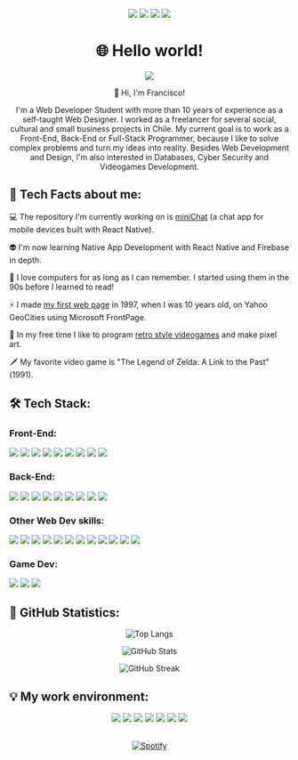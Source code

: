 <!-- Personal facts -->

<p align="center">
  <img src="https://img.shields.io/badge/Age-34-blue?style=for-the-badge">
  <img src="https://img.shields.io/badge/Focus-Web%20Development-blue?style=for-the-badge">
  <img src="https://img.shields.io/badge/From-Chile-blue?style=for-the-badge">
  <img src="https://img.shields.io/badge/Lives-Germany-blue?style=for-the-badge">
</p>

<!-- Introduction -->

<h1 align="center">🌐 Hello world!</h1>

<p align="center">
  <img src="https://user-images.githubusercontent.com/77192223/115478478-8b18c980-a246-11eb-8c84-8c038f5e7eb8.png">
</p>

<p align="center">
  👋 Hi, I'm Francisco!
</p>

<p align="center">
  I'm a Web Developer Student with more than 10 years of experience as a self-taught Web Designer. I worked as a freelancer for several social, cultural and small business projects in Chile. My current goal is to work as a Front-End, Back-End or Full-Stack Programmer, because I like to solve complex problems and turn my ideas into reality. Besides Web Development and Design, I'm also interested in Databases, Cyber Security and Videogames Development.
</p>

<!-- Tech Facts about me -->

<h2>💬 Tech Facts about me:</h2>

💻 The repository I'm currently working on is [miniChat](https://github.com/gregoriodelasheras/minichat) (a chat app for mobile devices built with React Native).

👽 I'm now learning Native App Development with React Native and Firebase in depth.

💾 I love computers for as long as I can remember. I started using them in the 90s before I learned to read!

⚡ I made [my first web page](https://pancho.neocities.org/) in 1997, when I was 10 years old, on Yahoo GeoCities using Microsoft FrontPage.

👾 In my free time I like to program [retro style videogames](https://panchochancho.itch.io/) and make pixel art.

🗡 My favorite video game is "The Legend of Zelda: A Link to the Past" (1991).

<!-- Tech Stack -->

<h2>🛠️ Tech Stack:</h2>

<h3>Front-End:</h3>

<p>
  <img src="https://img.shields.io/badge/HTML-1F1F1F?style=for-the-badge&logo=HTML5">
  <img src="https://img.shields.io/badge/CSS-1F1F1F?style=for-the-badge&logo=CSS3&logoColor=2965F1">
  <img src="https://img.shields.io/badge/Sass-1F1F1F?style=for-the-badge&logo=Sass">
  <img src="https://img.shields.io/badge/JavaScript-1F1F1F?style=for-the-badge&logo=JavaScript">
  <img src="https://img.shields.io/badge/jQuery-1F1F1F?style=for-the-badge&logo=jQuery&logoColor=37A2EA">
  <img src="https://img.shields.io/badge/Bootstrap-1F1F1F?style=for-the-badge&logo=Bootstrap&logoColor=8E6AC8">
  <img src="https://img.shields.io/badge/Material-1F1F1F?style=for-the-badge&logo=Material-Design&logoColor=FFFFFF">
  <img src="https://img.shields.io/badge/React-1F1F1F?style=for-the-badge&logo=React">
  <img src="https://img.shields.io/badge/Angular-1F1F1F?style=for-the-badge&logo=Angular&logoColor=DD0031">
</p>

<h3>Back-End:</h3>

<p>
  <img src="https://img.shields.io/badge/Node.js-1F1F1F?style=for-the-badge&logo=Node.js">
  <img src="https://img.shields.io/badge/Java-1F1F1F?style=for-the-badge&logo=Java&logoColor=009CCC">
  <img src="https://img.shields.io/badge/C--Sharp-1F1F1F?style=for-the-badge&logo=C-Sharp&logoColor=2DB828">
  <img src="https://img.shields.io/badge/Python-1F1F1F?style=for-the-badge&logo=Python">
  <img src="https://img.shields.io/badge/MongoDB-1F1F1F?style=for-the-badge&logo=MongoDB">
  <img src="https://img.shields.io/badge/PostgreSQL-1F1F1F?style=for-the-badge&logo=PostgreSQL&logoColor=007ACC">
  <img src="https://img.shields.io/badge/MySQL-1F1F1F?style=for-the-badge&logo=MySQL&logoColor=FF9900">
  <img src="https://img.shields.io/badge/GraphQL-1F1F1F?style=for-the-badge&logo=GraphQL">
  <img src="https://img.shields.io/badge/Firebase-1F1F1F?style=for-the-badge&logo=Firebase">
</p>

<h3>Other Web Dev skills:</h3>

<p>
  <img src="https://img.shields.io/badge/Git-1F1F1F?style=for-the-badge&logo=Git">
  <img src="https://img.shields.io/badge/AWS-1F1F1F?style=for-the-badge&logo=Amazon-AWS&logoColor=FF9900">
  <img src="https://img.shields.io/badge/GCP-1F1F1F?style=for-the-badge&logo=Google-Cloud">
  <img src="https://img.shields.io/badge/Vercel-1F1F1F?style=for-the-badge&logo=Vercel">
  <img src="https://img.shields.io/badge/Heroku-1F1F1F?style=for-the-badge&logo=Heroku&logoColor=8E6AC8">
  <img src="https://img.shields.io/badge/Netlify-1F1F1F?style=for-the-badge&logo=Netlify">
  <img src="https://img.shields.io/badge/Docker-1F1F1F?style=for-the-badge&logo=Docker">
  <img src="https://img.shields.io/badge/Postman-1F1F1F?style=for-the-badge&logo=Postman">
  <img src="https://img.shields.io/badge/Jest-1F1F1F?style=for-the-badge&logo=Jest&logoColor=C21325">
  <img src="https://img.shields.io/badge/Cucumber-1F1F1F?style=for-the-badge&logo=Cucumber">
  <img src="https://img.shields.io/badge/Puppeteer-1F1F1F?style=for-the-badge&logo=Puppeteer&logoColor=00B8B8">
  <img src="https://img.shields.io/badge/Figma-1F1F1F?style=for-the-badge&logo=Figma">
</p>

<h3>Game Dev:</h3>

<p>
  <img src="https://img.shields.io/badge/Godot%20Engine-1F1F1F?style=for-the-badge&logo=Godot-Engine">
  <img src="https://img.shields.io/badge/Aseprite-1F1F1F?style=for-the-badge&logo=Aseprite&logoColor=FFFFFF">
  <img src="https://img.shields.io/badge/Krita-1F1F1F?style=for-the-badge&logo=Krita">
</p>

<!-- GitHub Statistics -->

<h2>🐙 GitHub Statistics:</h2>

<div align="center">
  
  ![Top Langs](https://github-readme-stats.vercel.app/api/top-langs/?username=gregoriodelasheras&layout=compact&show_icons=true&theme=chartreuse-dark)
  
  ![GitHub Stats](https://github-readme-stats.vercel.app/api?username=gregoriodelasheras&show_icons=true&theme=chartreuse-dark&hide=contribs)
  
  ![GitHub Streak](https://github-readme-streak-stats.herokuapp.com/?user=gregoriodelasheras&theme=chartreuse-dark)

</div>

<!-- My work environment -->

<h2>💡 My work environment:</h2>

<div align="center">
  
  <img src="https://img.shields.io/badge/Windows%2010-1F1F1F?style=for-the-badge&logo=Windows&logoColor=0078D6">
  <img src="https://img.shields.io/badge/PowerShell-1F1F1F?style=for-the-badge&logo=PowerShell">
  <img src="https://img.shields.io/badge/VS%20Code-1F1F1F?style=for-the-badge&logo=Visual-Studio-Code&logoColor=007ACC">
  <img src="https://img.shields.io/badge/npm-1F1F1F?style=for-the-badge&logo=npm">
  <img src="https://img.shields.io/badge/ESLint-1F1F1F?style=for-the-badge&logo=ESLint&logoColor=8E6AC8">
  <img src="https://img.shields.io/badge/Prettier-1F1F1F?style=for-the-badge&logo=Prettier">
  <img src="https://img.shields.io/badge/Trello-1F1F1F?style=for-the-badge&logo=Trello&logoColor=007ACC">
  
  <br> [![Spotify](https://spotify-now-gregoriodelasheras.vercel.app//api/spotify)](https://open.spotify.com/user/5ca36eceecda41c38a91394f15fe2f2f)

</div>
